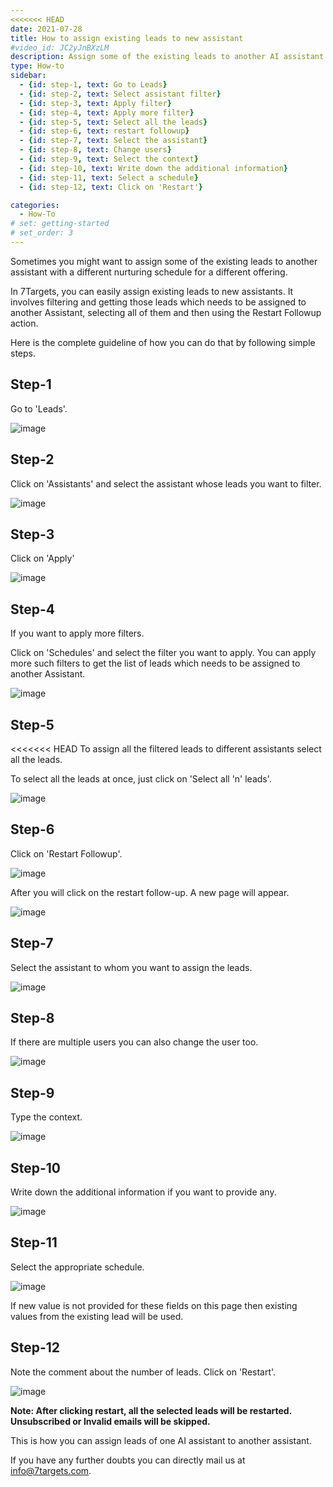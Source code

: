 ```yaml
---
<<<<<<< HEAD
date: 2021-07-28
title: How to assign existing leads to new assistant
#video_id: JC2yJnBXzLM
description: Assign some of the existing leads to another AI assistant and put on a new nurturing schedule.
type: How-to
sidebar:
  - {id: step-1, text: Go to Leads}
  - {id: step-2, text: Select assistant filter}
  - {id: step-3, text: Apply filter}
  - {id: step-4, text: Apply more filter}
  - {id: step-5, text: Select all the leads}
  - {id: step-6, text: restart followup}
  - {id: step-7, text: Select the assistant}
  - {id: step-8, text: Change users}
  - {id: step-9, text: Select the context}
  - {id: step-10, text: Write down the additional information}
  - {id: step-11, text: Select a schedule}
  - {id: step-12, text: Click on 'Restart'}

categories:
  - How-To
# set: getting-started
# set_order: 3
---
```


Sometimes you might want to assign some of the existing leads to another assistant with a different nurturing schedule for a different offering.

In 7Targets, you can easily assign existing leads to new assistants. It involves filtering and getting those leads which needs to be assigned to another Assistant, selecting all of them and then using the Restart Followup action.

Here is the complete guideline of how you can do that by following simple steps.

## Step-1 

Go to 'Leads'.

![image](../../images/Existing-leads-1.jpg)

## Step-2 

Click on 'Assistants' and select the assistant whose leads you want to filter.

![image](../../images/Existing-leads-2.jpg)

## Step-3

Click on 'Apply'

![image](../../images/Existing-leads-3.jpg)

## Step-4

If you want to apply more filters.

Click on 'Schedules' and select the filter you want to apply. You can apply more such filters to get the list of leads which needs to be assigned to another Assistant.

![image](../../images/Existing-leads-4.jpg)

## Step-5

<<<<<<< HEAD
To assign all the filtered leads to different assistants select all the leads.

To select all the leads at once, just click on 'Select all 'n' leads'.

![image](../../images/Existing-leads-50.jpg)

## Step-6

Click on 'Restart Followup'.

![image](../../images/Existing-leads--6.jpg)

After you will click on the restart follow-up. A new page will appear.

![image](../../images/Existing-leads-7.jpg)

## Step-7

Select the assistant to whom you want to assign the leads.

![image](../../images/Existing-leads-8.jpg)

## Step-8

If there are multiple users you can also change the user too.

![image](../../images/Existing-leads-9.jpg)

## Step-9

Type the context.

![image](../../images/Existing-leads-10.jpg)

## Step-10

Write down the additional information if you want to provide any.

![image](../../images/Existing-leads-11.jpg)

## Step-11

Select the appropriate schedule.

![image](../../images/Existing-leads-12.jpg)

If new value is not provided for these fields on this page then existing values from the existing lead will be used. 

## Step-12

Note the comment about the number of leads. Click on 'Restart'.

![image](../../images/Existing-leads-13.jpg)

**Note: After clicking restart, all the selected leads will be restarted. Unsubscribed or Invalid emails will be skipped.**

This is how you can assign leads of one AI assistant to another assistant.

If you have any further doubts you can directly mail us at info@7targets.com.
